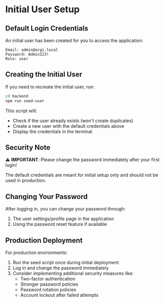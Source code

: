 # Initial User Setup

## Default Login Credentials

An initial user has been created for you to access the application:

```
Email: admin@argi.local
Password: Admin123!
Role: user
```

## Creating the Initial User

If you need to recreate the initial user, run:

```bash
cd backend
npm run seed-user
```

This script will:
- Check if the user already exists (won't create duplicates)
- Create a new user with the default credentials above
- Display the credentials in the terminal

## Security Note

⚠️ **IMPORTANT**: Please change the password immediately after your first login!

The default credentials are meant for initial setup only and should not be used in production.

## Changing Your Password

After logging in, you can change your password through:
1. The user settings/profile page in the application
2. Using the password reset feature if available

## Production Deployment

For production environments:
1. Run the seed script once during initial deployment
2. Log in and change the password immediately
3. Consider implementing additional security measures like:
   - Two-factor authentication
   - Stronger password policies
   - Password rotation policies
   - Account lockout after failed attempts
